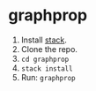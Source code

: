 # graphprop
1. Install [stack](https://docs.haskellstack.org/en/stable/README/).
2. Clone the repo.
3. `cd graphprop`
4. `stack install`
5. Run: `graphprop`
